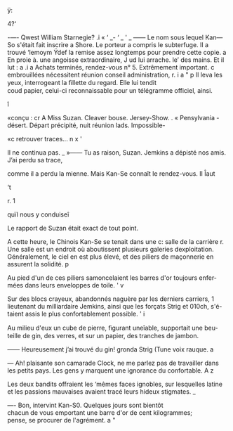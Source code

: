  
 
  
     

ÿ:

 

4?‘

  

-—- Qwest William Starnegie? .i « ‘ _-  ‘ _ '  _
—— Le nom sous lequel Kan—So s'était fait inscrire a 
Shore. Le porteur a compris le subterfuge. Il a trouvé ‘lemoym Ÿdef
la remise assez longtemps pour prendre cette copie. a 
En proie à. une angoisse extraordinaire, J ud lui arrache.  le’ 
des mains. Et il lut : a .i 
a Achats terminés, rendez-vous n° 5. Extrêmement important. 
c embrouillées nécessitent réunion conseil administration, r. i a "  p
Il leva les yeux, interrogeant la ﬁllette du regard. Elle lui tendit  
coud papier, celui-ci reconnaissable pour un télégramme officiel, ainsi.

î

  

      
  
  

  
       
  
  

  

  
     
     
  
     
 
 
 
  
  
  
 
 
 
  
 
 
  
   

«conçu :
cr A Miss Suzan. Cleaver bouse. Jersey-Show. .
« Pensylvania -désert. Départ précipité, nuit réunion lads. Impossible-

«c retrouver traces... n x '

Il ne continua pas. _
»—— Tu as raison, Suzan. Jemkins a dépisté nos amis. J’ai perdu sa trace,

comme il a perdu la mienne. Mais Kan-Se connaît le rendez-vous. Il Îaut

‘t

    
 
 

r.
1

quïl nous y conduiseî

Le rapport de Suzan était exact de tout point.

A cette heure, le Chinois Kan-Se se tenait dans une c: salle de la carrière r.
Une salle est un endroit où aboutissent plusieurs galeries dexploitation.
Généralement, le ciel en est plus élevé, et des piliers de maçonnerie en
assurent la solidité. p

Au pied d'un de ces piliers samoncelaient les barres d'or toujours enfer-
mées dans leurs enveloppes de toile.  ' v

Sur des blocs crayeux, abandonnés naguère par les derniers carriers, 1
lieutenant du milliardaire Jemkins, ainsi que les forçats Strig et 010ch, s'é-
taient assis le plus confortablement possible. ' i

Au milieu d'eux un cube de pierre, ﬁgurant uneîable, supportait une beu-
teille de gin, des verres, et sur un papier, des tranches de jambon.

—— Heureusement j’ai trouvé du gin! gronda Strig (Tune voix rauque. a

— Ah! plaisante son camarade Clock, ne me parlez pas de travailler dans
les petits pays. Les gens y marquent une ignorance du confortable. A z

Les deux bandits offraient les ‘mêmes faces ignobles, sur lesquelles latine
et les passions mauvaises avaient tracé leurs hideux stigmates. _

—- Bon, intervint Kan-S0. Quelques jours sont bientôt  
chacun de vous emportant une barre d'or de cent kilogrammes;  
pense, se procurer de l'agrément. a " 

   

 


